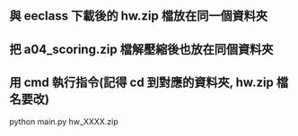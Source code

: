 ## 與 eeclass 下載後的 hw.zip 檔放在同一個資料夾
## 把 a04_scoring.zip 檔解壓縮後也放在同個資料夾
## 用 cmd 執行指令(記得 cd 到對應的資料夾, hw.zip 檔名要改)
python main.py hw_XXXX.zip